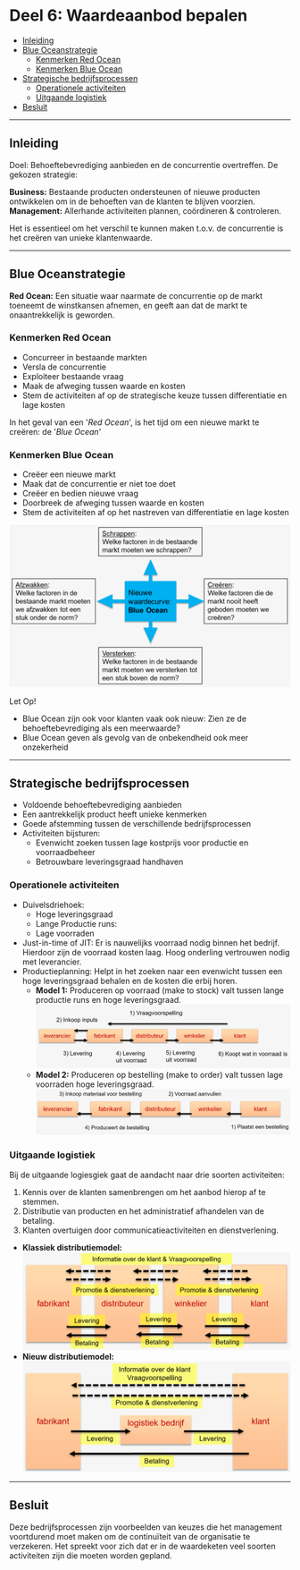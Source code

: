 # Deel 6: Waardeaanbod bepalen <!-- omit in toc -->

- [Inleiding](#inleiding)
- [Blue Oceanstrategie](#blue-oceanstrategie)
  - [Kenmerken Red Ocean](#kenmerken-red-ocean)
  - [Kenmerken Blue Ocean](#kenmerken-blue-ocean)
- [Strategische bedrijfsprocessen](#strategische-bedrijfsprocessen)
  - [Operationele activiteiten](#operationele-activiteiten)
  - [Uitgaande logistiek](#uitgaande-logistiek)
- [Besluit](#besluit)

---

## Inleiding

Doel: Behoeftebevrediging aanbieden en de concurrentie overtreffen.
De gekozen strategie:

**Business:** Bestaande producten ondersteunen of nieuwe producten ontwikkelen om in de behoeften van de klanten te blijven voorzien.
**Management:** Allerhande activiteiten plannen, coördineren & controleren.

Het is essentieel om het verschil te kunnen maken t.o.v. de concurrentie is het creëren van unieke klantenwaarde.

---

## Blue Oceanstrategie

**Red Ocean:** Een situatie waar naarmate de concurrentie op de markt toeneemt de winstkansen afnemen, en geeft aan dat de markt te onaantrekkelijk is geworden.

### Kenmerken Red Ocean

- Concurreer in bestaande markten
- Versla de concurrentie
- Exploiteer bestaande vraag
- Maak de afweging tussen waarde en kosten
- Stem de activiteiten af op de strategische keuze tussen differentiatie en lage kosten

In het geval van een '*Red Ocean*', is het tijd om een nieuwe markt te creëren: de '*Blue Ocean*'

### Kenmerken Blue Ocean

- Creëer een nieuwe markt
- Maak dat de concurrentie er niet toe doet
- Creëer en bedien nieuwe vraag
- Doorbreek de afweging tussen waarde en kosten
- Stem de activiteiten af op het nastreven van differentiatie en lage kosten

![Blue Ocean strategie](./images/21.PNG)

Let Op!

- Blue Ocean zijn ook voor klanten vaak ook nieuw: Zien ze de behoeftebevrediging als een meerwaarde?
- Blue Ocean geven als gevolg van de onbekendheid ook meer onzekerheid

---

## Strategische bedrijfsprocessen

- Voldoende behoeftebevrediging aanbieden
- Een aantrekkelijk product heeft unieke kenmerken
- Goede afstemming tussen de verschillende bedrijfsprocessen
- Activiteiten bijsturen:
  - Evenwicht zoeken tussen lage kostprijs voor productie en voorraadbeheer
  - Betrouwbare leveringsgraad handhaven

### Operationele activiteiten

- Duivelsdriehoek:
  - Hoge leveringsgraad
  - Lange Productie runs:
  - Lage voorraden
- Just-in-time of JIT: Er is nauwelijks voorraad nodig binnen het bedrijf. Hierdoor zijn de voorraad kosten laag. Hoog onderling vertrouwen nodig met leverancier.
- Productieplanning: Helpt in het zoeken naar een evenwicht tussen een hoge leveringsgraad behalen en de kosten die erbij horen.
  - **Model 1:** Produceren op voorraad (make to stock) valt tussen lange productie runs en hoge leveringsgraad.
  ![Model 1](./images/22.PNG)
  - **Model 2:** Produceren op bestelling (make to order) valt tussen lage voorraden hoge leveringsgraad.
  ![Model 2](./images/23.PNG)

### Uitgaande logistiek

Bij de uitgaande logiesgiek gaat de aandacht naar drie soorten activiteiten:

1. Kennis over de klanten samenbrengen om  het aanbod hierop af te stemmen.
2. Distributie van producten en het administratief afhandelen van de betaling.
3. Klanten overtuigen door communicatieactiviteiten en dienstverlening.

- **Klassiek distributiemodel:**
![Klassiek distributiemodel afbeelding](./images/24.PNG)
- **Nieuw distributiemodel:**
![Nieuw distributiemodel afbeelding](./images/25.PNG)

---

## Besluit

Deze bedrijfsprocessen zijn voorbeelden van keuzes die het management voortdurend moet maken om de continuïteit van de organisatie te verzekeren.
Het spreekt voor zich dat er in de waardeketen veel soorten activiteiten zijn die moeten worden gepland.
